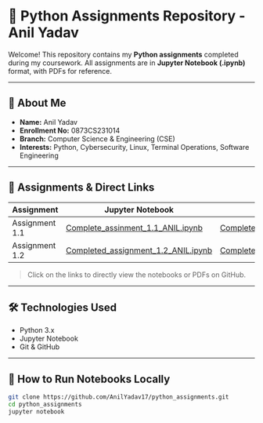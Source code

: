 # 🐍 Python Assignments Repository - Anil Yadav

Welcome! This repository contains my **Python assignments** completed during my coursework. All assignments are in **Jupyter Notebook (.ipynb)** format, with PDFs for reference.

---

## 👤 About Me
- **Name:** Anil Yadav  
- **Enrollment No:** 0873CS231014  
- **Branch:** Computer Science & Engineering (CSE)  
- **Interests:** Python, Cybersecurity, Linux, Terminal Operations, Software Engineering  

---

## 📂 Assignments & Direct Links

| Assignment | Jupyter Notebook | PDF |
|------------|-----------------|-----|
| Assignment 1.1 | [Complete_assinment_1.1_ANIL.ipynb](https://github.com/AnilYadav17/python_assignments/blob/main/Complete_assinment_1.1_ANIL.ipynb) | [Complete_Assi1.1_ANIL.pdf](https://github.com/AnilYadav17/python_assignments/blob/main/Complete_Assi1.1_ANIL.pdf) |
| Assignment 1.2 | [Completed_assignment_1.2_ANIL.ipynb](https://github.com/AnilYadav17/python_assignments/blob/main/Completed_assignment_1.2_ANIL.ipynb) | [Completed_assignment_1.2_ANIL.pdf](https://github.com/AnilYadav17/python_assignments/blob/main/Completed_assignment_1.2_ANIL.pdf) |

> Click on the links to directly view the notebooks or PDFs on GitHub.

---

## 🛠️ Technologies Used
- Python 3.x  
- Jupyter Notebook  
- Git & GitHub  

---

## 🚀 How to Run Notebooks Locally
```bash
git clone https://github.com/AnilYadav17/python_assignments.git
cd python_assignments
jupyter notebook
